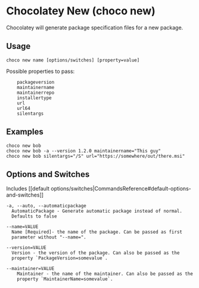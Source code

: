 # Chocolatey New (choco new)
Chocolatey will generate package specification files for a new package.

## Usage

    choco new name [options/switches] [property=value]

Possible properties to pass:
```
    packageversion
    maintainername
    maintainerrepo
    installertype
    url
    url64
    silentargs
```

## Examples

    choco new bob
    choco new bob -a --version 1.2.0 maintainername="This guy"
    choco new bob silentargs="/S" url="https://somewhere/out/there.msi"

## Options and Switches

Includes [[default options/switches|CommandsReference#default-options-and-switches]]

```
-a, --auto, --automaticpackage
  AutomaticPackage - Generate automatic package instead of normal.
  Defaults to false

--name=VALUE
  Name [Required]- the name of the package. Can be passed as first
  parameter without "--name=".

--version=VALUE
  Version - the version of the package. Can also be passed as the
  property `PackageVersion=somevalue`.

--maintainer=VALUE
    Maintainer - the name of the maintainer. Can also be passed as the
    property `MaintainerName=somevalue`.
```

